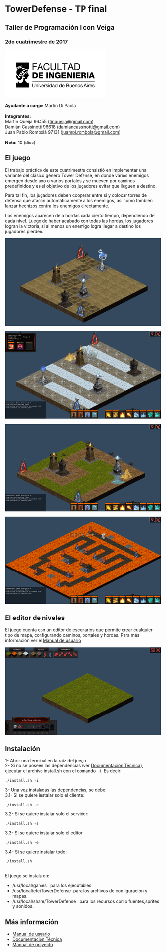 # TowerDefense - TP final
## Taller de Programación I con Veiga
### 2do cuatrimestre de 2017
![](https://github.com/JuampiRombola/TowerDefense/blob/master/Resources/fiuba.png)

**Ayudante a cargo:** Martín Di Paola \
\
**Integrantes:** \
Martín Queija 96455 (tinqueija@gmail.com)\
Damián Cassinotti 96618 (damiancassinotti@gmail.com)\
Juan Pablo Rombolá 97131 (juampi.rombola@gmail.com)\
\
**Nota:** 10 (diez)
## El juego
El trabajo práctico de este cuatrimestre consistió en implementar una variante del clásico género Tower Defense, en donde varios enemigos emergen desde uno o varios portales y se mueven por caminos predefinidos y es el objetivo de los jugadores evitar que lleguen a destino.

Para tal fin, los jugadores deben cooperar entre sí y colocar torres de defensa que atacan automáticamente a los enemigos, así como también lanzar hechizos contra los enemigos directamente.

Los enemigos aparecen de a hordas cada cierto tiempo, dependiendo de cada nivel. Luego de haber acabado con todas las hordas, los jugadores logran la victoria; si al menos un enemigo logra llegar a destino los jugadores pierden.

![alt text](https://github.com/JuampiRombola/TowerDefense/blob/master/Resources/Torres.png "Vista al 06/11/17")

![alt text](https://github.com/JuampiRombola/TowerDefense/blob/master/Resources/Juego1.png "Vista nivel Easy")

![alt text](https://github.com/JuampiRombola/TowerDefense/blob/master/Resources/Juego2.png "Vista nivel Medium")

![alt text](https://github.com/JuampiRombola/TowerDefense/blob/master/Resources/Juego3.png "Vista nivel Insane")

## El editor de niveles
El juego cuenta con un editor de escenarios que permite crear cualquier tipo de mapa, configurando caminos, portales y hordas. Para más información ver el [Manual de usuario](https://github.com/JuampiRombola/TowerDefense/blob/master/Documentos/Manual%20de%20Usuario.pdf)

![alt text](https://github.com/JuampiRombola/TowerDefense/blob/master/Resources/Editor.png "Vista Editor")

## Instalación

1-​ ​Abrir​ ​una​ ​terminal​ ​en​ ​la​ ​raíz​ ​del​ ​juego\
2- Si no se poseen las dependencias (ver [Documentación Técnica](https://github.com/JuampiRombola/TowerDefense/blob/master/Documentos/Documentaci%C3%B3n%20T%C3%A9cnica.pdf)), ejecutar el archivo
install.sh​ ​con​ ​el​ ​comando​ ​ -i.​ Es decir: 
```
./install.sh​ -i
```
3-​ ​Una​ ​vez​ ​instaladas​ ​las​ ​dependencias,​ se debe:\
3.1-​ ​Si​ se quiere​ instalar​ ​solo​ ​el​ cliente:
```
./install.sh​ ​-c
```
3.2-​ ​Si​ se quiere​ instalar​ solo​ el​ servidor:
```
./install.sh​ ​-s
```
3.3-​ ​Si​ ​se quiere​ ​instalar​ ​solo​ ​el​ ​editor:
```
./install.sh​ ​-e
```
3.4-​ ​Si​ se quiere​ instalar​ todo: 
```
./install.sh
```
\
El​ juego​​ se​ instala​ en:
- /usr/local/games ​ ​ para​ ​los​​ ejecutables.
- /usr/local/etc/TowerDefense  ​ para​ los​ ​archivos​ de​ configuración y mapas.
- /usr/local/share/TowerDefense ​ ​ para​ ​los​ recursos​ como​ fuentes,​ sprites​ y sonidos.

## Más información
- [Manual de usuario](https://github.com/JuampiRombola/TowerDefense/blob/master/Documentos/Manual%20de%20Usuario.pdf)
- [Documentación Técnica](https://github.com/JuampiRombola/TowerDefense/blob/master/Documentos/Documentaci%C3%B3n%20T%C3%A9cnica.pdf)
- [Manual de proyecto](https://github.com/JuampiRombola/TowerDefense/blob/master/Documentos/Manual%20del%20Proyecto.pdf)